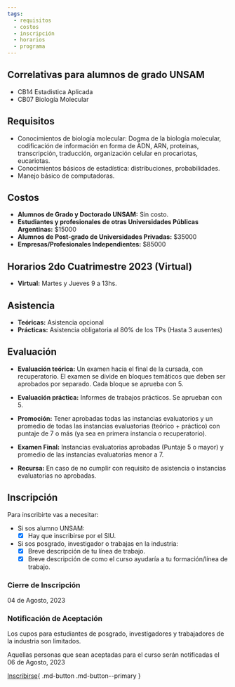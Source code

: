 ```yaml
---
tags:
  - requisitos
  - costos
  - inscripción
  - horarios
  - programa
---
```



## Correlativas para alumnos de grado UNSAM

* CB14 Estadistica Aplicada
* CB07 Biología Molecular

## Requisitos

* Conocimientos de biología molecular: Dogma de la biología molecular, codificación de información en forma de ADN, ARN, proteinas, transcripción, traducción, organización celular en procariotas, eucariotas.
* Conocimientos básicos de estadística: distribuciones, probabilidades.
* Manejo básico de computadoras. 

## Costos

* **Alumnos de Grado y Doctorado UNSAM:** Sin costo.
* **Estudiantes y profesionales de otras Universidades Públicas Argentinas:** $15000
* **Alumnos de Post-grado de Universidades Privadas:** $35000
* **Empresas/Profesionales Independientes:** $85000

## Horarios 2do Cuatrimestre 2023 (Virtual)

* **Virtual:** Martes y Jueves 9 a 13hs.

## Asistencia

* **Teóricas:** Asistencia opcional
* **Prácticas:** Asistencia obligatoria al 80% de los TPs (Hasta 3 ausentes)

## Evaluación

* **Evaluación teórica:**
Un examen hacia el final de la cursada, con recuperatorio. El examen se divide en bloques temáticos que deben ser aprobados por separado. Cada bloque se aprueba con 5.

* **Evaluación práctica:**
Informes de trabajos prácticos. Se aprueban con 5.

* **Promoción:** 
Tener aprobadas todas las instancias evaluatorios y un promedio de todas las instancias evaluatorias (teórico + práctico) con puntaje de 7 o más (ya sea en primera instancia o recuperatorio).

* **Examen Final:**
Instancias evaluatorias aprobadas (Puntaje 5 o mayor) y promedio de las instancias evaluatorias menor a 7.

* **Recursa:**
En caso de no cumplir con requisito de asistencia o instancias evaluatorias no aprobadas.
  

## Inscripción

Para inscribirte vas a necesitar:

- Si sos alumno UNSAM:
    * [x] Hay que inscribirse por el SIU.
- Si sos posgrado, investigador o trabajas en la industria:
    * [x] Breve descripción de tu línea de trabajo.
    * [x] Breve descripción de como el curso ayudaría a tu formación/línea de trabajo.

<!--
- Si vas a solicitar beca:
-->
### Cierre de Inscripción

04 de Agosto, 2023

### Notificación de Aceptación

Los cupos para estudiantes de posgrado, investigadores y trabajadores de la industria son limitados.

Aquellas personas que sean aceptadas para el curso serán notificadas el 06 de Agosto, 2023


[Inscribirse](https://forms.gle/m1aHE9sXJcavaDYc6){ .md-button .md-button--primary }


